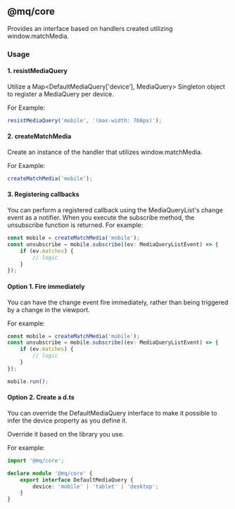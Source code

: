 ## @mq/core

Provides an interface based on handlers created utilizing window.matchMedia.

### Usage

#### 1. resistMediaQuery

Utilize a Map<DefaultMediaQuery['device'], MediaQuery> Singleton object to register a MediaQuery per device.

For Example:

```typescript
resistMediaQuery('mobile', '(max-width: 768px)');
```

#### 2. createMatchMedia

Create an instance of the handler that utilizes window.matchMedia.

For Example:

```typescript
createMatchMedia('mobile');
```

#### 3. Registering callbacks

You can perform a registered callback using the MediaQueryList's change event as a notifier.
When you execute the subscribe method, the unsubscribe function is returned.
For example:

```typescript
const mobile = createMatchMedia('mobile');
const unsubscribe = mobile.subscribe((ev: MediaQueryListEvent) => {
    if (ev.matches) {
        // logic
    }
});
```

#### Option 1. Fire immediately

You can have the change event fire immediately, rather than being triggered by a change in the viewport.

For example:

```typescript
const mobile = createMatchMedia('mobile');
const unsubscribe = mobile.subscribe((ev: MediaQueryListEvent) => {
    if (ev.matches) {
        // logic
    }
});

mobile.run();
```

#### Option 2. Create a d.ts

You can override the DefaultMediaQuery interface to make it possible to infer the device property as you define it.

Override it based on the library you use.

For example:

```typescript
import '@mq/core';

declare module '@mq/core' {
    export interface DefaultMediaQuery {
        device: 'mobile' | 'tablet' | 'desktop';
    }
}
```
